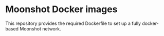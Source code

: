 # Moonshot Docker images
This repository provides the required Dockerfile to set up a fully docker-based Moonshot network.
